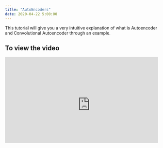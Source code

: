 ```yaml
---
title: "AutoEncoders"
date: 2020-04-22 5:00:00
---
```


This tutorial will give you a very intuitive explanation of what is Autoencoder and Convolutional Autoencoder through an example.


## To view the video

<div style="position: relative; padding-bottom: 56.25%; height: 0; overflow: hidden;">
  <iframe width="560" height="315" src="https://www.youtube.com/embed/FOqDY5NJFeI" frameborder="0" allow="accelerometer; autoplay; encrypted-media; gyroscope; picture-in-picture" allowfullscreen></iframe>
</div>

<a href="https://www.youtube.com/watch?v=FOqDY5NJFeI"  class="btn btn-info" role="button"> <i class="fa fa-youtube fa-2x" aria-hidden="true"></i></a> <a href="https://github.com/udaykiranreddykondreddy/Code-for-learn-machinelearning/tree/master/autoencoders"  class="btn btn-info" role="button"> <i class="fa fa-github fa-1x" aria-hidden="true"></i></a>
